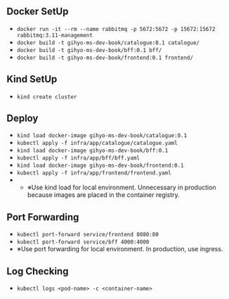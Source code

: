 ## Docker SetUp

- `docker run -it --rm --name rabbitmq -p 5672:5672 -p 15672:15672 rabbitmq:3.11-management`
- `docker build -t gihyo-ms-dev-book/catalogue:0.1 catalogue/`
- `docker build -t gihyo-ms-dev-book/bff:0.1 bff/`
- `docker build -t gihyo-ms-dev-book/frontend:0.1 frontend/`

## Kind SetUp

- `kind create cluster`

## Deploy

- `kind load docker-image gihyo-ms-dev-book/catalogue:0.1`
- `kubectl apply -f infra/app/catalogue/catalogue.yaml`
- `kind load docker-image gihyo-ms-dev-book/bff:0.1`
- `kubectl apply -f infra/app/bff/bff.yaml`
- `kind load docker-image gihyo-ms-dev-book/frontend:0.1`
- `kubectl apply -f infra/app/frontend/frontend.yaml`
- - ※Use kind load for local environment. Unnecessary in production because images are placed in the container registry.

## Port Forwarding

- `kubectl port-forward service/frontend 8080:80`
- `kubectl port-forward service/bff 4000:4000`
- ※Use port forwarding for local environment. In production, use ingress.

## Log Checking

- `kubectl logs <pod-name> -c <container-name>`

